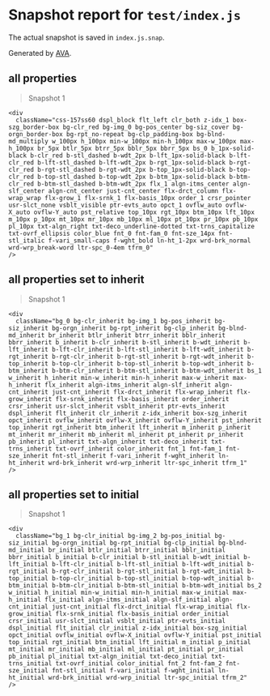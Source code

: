 # Snapshot report for `test/index.js`

The actual snapshot is saved in `index.js.snap`.

Generated by [AVA](https://ava.li).

## all properties

> Snapshot 1

    <div
      className="css-157ss60 dspl_block flt_left clr_both z-idx_1 box-szg_border-box bg-clr_red bg-img_0 bg-pos_center bg-siz_cover bg-orgn_border-box bg-rpt_no-repeat bg-clp_padding-box bg-blnd-md_multiply w_100px h_100px min-w_100px min-h_100px max-w_100px max-h_100px br_5px btlr_5px btrr_5px bblr_5px bbrr_5px bs_0 b_1px-solid-black b-clr_red b-stl_dashed b-wdt_2px b-lft_1px-solid-black b-lft-clr_red b-lft-stl_dashed b-lft-wdt_2px b-rgt_1px-solid-black b-rgt-clr_red b-rgt-stl_dashed b-rgt-wdt_2px b-top_1px-solid-black b-top-clr_red b-top-stl_dashed b-top-wdt_2px b-btm_1px-solid-black b-btm-clr_red b-btm-stl_dashed b-btm-wdt_2px flx_1 algn-itms_center algn-slf_center algn-cnt_center just-cnt_center flx-drct_column flx-wrap_wrap flx-grow_1 flx-srnk_1 flx-basis_10px order_1 crsr_pointer usr-slct_none vsblt_visible ptr-evts_auto opct_1 ovflw_auto ovflw-X_auto ovflw-Y_auto pst_relative top_10px rgt_10px btm_10px lft_10px m_10px p_10px mt_10px mr_10px mb_10px ml_10px pt_10px pr_10px pb_10px pl_10px txt-algn_right txt-deco_underline-dotted txt-trns_capitalize txt-ovrf_ellipsis color_blue fnt_0 fnt-fam_0 fnt-sze_14px fnt-stl_italic f-vari_small-caps f-wght_bold ln-ht_1-2px wrd-brk_normal wrd-wrp_break-word ltr-spc_0-4em tfrm_0"
    />

## all properties set to inherit

> Snapshot 1

    <div
      className="bg_0 bg-clr_inherit bg-img_1 bg-pos_inherit bg-siz_inherit bg-orgn_inherit bg-rpt_inherit bg-clp_inherit bg-blnd-md_inherit br_inherit btlr_inherit btrr_inherit bblr_inherit bbrr_inherit b_inherit b-clr_inherit b-stl_inherit b-wdt_inherit b-lft_inherit b-lft-clr_inherit b-lft-stl_inherit b-lft-wdt_inherit b-rgt_inherit b-rgt-clr_inherit b-rgt-stl_inherit b-rgt-wdt_inherit b-top_inherit b-top-clr_inherit b-top-stl_inherit b-top-wdt_inherit b-btm_inherit b-btm-clr_inherit b-btm-stl_inherit b-btm-wdt_inherit bs_1 w_inherit h_inherit min-w_inherit min-h_inherit max-w_inherit max-h_inherit flx_inherit algn-itms_inherit algn-slf_inherit algn-cnt_inherit just-cnt_inherit flx-drct_inherit flx-wrap_inherit flx-grow_inherit flx-srnk_inherit flx-basis_inherit order_inherit crsr_inherit usr-slct_inherit vsblt_inherit ptr-evts_inherit dspl_inherit flt_inherit clr_inherit z-idx_inherit box-szg_inherit opct_inherit ovflw_inherit ovflw-X_inherit ovflw-Y_inherit pst_inherit top_inherit rgt_inherit btm_inherit lft_inherit m_inherit p_inherit mt_inherit mr_inherit mb_inherit ml_inherit pt_inherit pr_inherit pb_inherit pl_inherit txt-algn_inherit txt-deco_inherit txt-trns_inherit txt-ovrf_inherit color_inherit fnt_1 fnt-fam_1 fnt-sze_inherit fnt-stl_inherit f-vari_inherit f-wght_inherit ln-ht_inherit wrd-brk_inherit wrd-wrp_inherit ltr-spc_inherit tfrm_1"
    />

## all properties set to initial

> Snapshot 1

    <div
      className="bg_1 bg-clr_initial bg-img_2 bg-pos_initial bg-siz_initial bg-orgn_initial bg-rpt_initial bg-clp_initial bg-blnd-md_initial br_initial btlr_initial btrr_initial bblr_initial bbrr_initial b_initial b-clr_initial b-stl_initial b-wdt_initial b-lft_initial b-lft-clr_initial b-lft-stl_initial b-lft-wdt_initial b-rgt_initial b-rgt-clr_initial b-rgt-stl_initial b-rgt-wdt_initial b-top_initial b-top-clr_initial b-top-stl_initial b-top-wdt_initial b-btm_initial b-btm-clr_initial b-btm-stl_initial b-btm-wdt_initial bs_2 w_initial h_initial min-w_initial min-h_initial max-w_initial max-h_initial flx_initial algn-itms_initial algn-slf_initial algn-cnt_initial just-cnt_initial flx-drct_initial flx-wrap_initial flx-grow_initial flx-srnk_initial flx-basis_initial order_initial crsr_initial usr-slct_initial vsblt_initial ptr-evts_initial dspl_initial flt_initial clr_initial z-idx_initial box-szg_initial opct_initial ovflw_initial ovflw-X_initial ovflw-Y_initial pst_initial top_initial rgt_initial btm_initial lft_initial m_initial p_initial mt_initial mr_initial mb_initial ml_initial pt_initial pr_initial pb_initial pl_initial txt-algn_initial txt-deco_initial txt-trns_initial txt-ovrf_initial color_initial fnt_2 fnt-fam_2 fnt-sze_initial fnt-stl_initial f-vari_initial f-wght_initial ln-ht_initial wrd-brk_initial wrd-wrp_initial ltr-spc_initial tfrm_2"
    />
